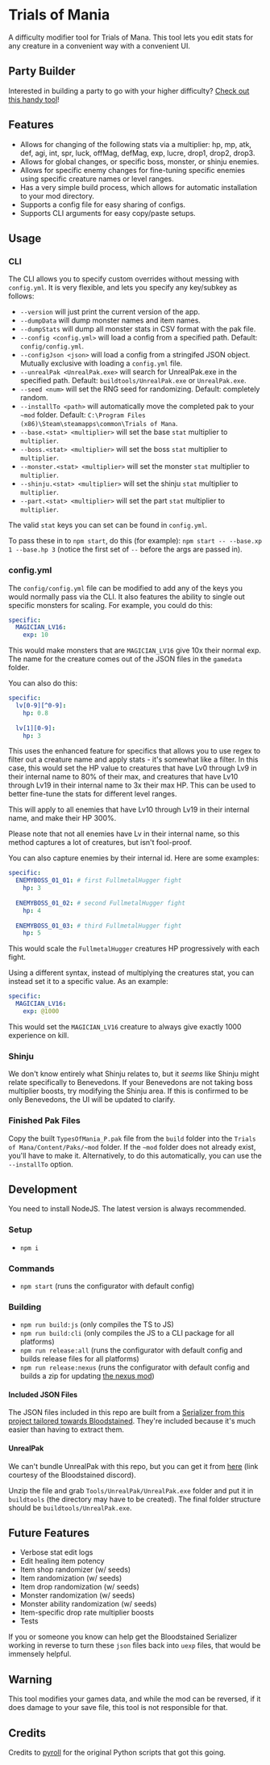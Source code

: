 # Trials of Mania

A difficulty modifier tool for Trials of Mana. This tool lets you edit stats for any creature in a convenient way with a convenient UI.

## Party Builder

Interested in building a party to go with your higher difficulty? [Check out this handy tool](https://trialsofmana.seiyria.com/)!

## Features

* Allows for changing of the following stats via a multiplier: hp, mp, atk, def, agi, int, spr, luck, offMag, defMag, exp, lucre, drop1, drop2, drop3.
* Allows for global changes, or specific boss, monster, or shinju enemies.
* Allows for specific enemy changes for fine-tuning specific enemies using specific creature names or level ranges.
* Has a very simple build process, which allows for automatic installation to your mod directory.
* Supports a config file for easy sharing of configs.
* Supports CLI arguments for easy copy/paste setups.

## Usage

### CLI

The CLI allows you to specify custom overrides without messing with `config.yml`. It is very flexible, and lets you specify any key/subkey as follows:

* `--version` will just print the current version of the app.
* `--dumpData` will dump monster names and item names.
* `--dumpStats` will dump all monster stats in CSV format with the pak file.
* `--config <config.yml>` will load a config from a specified path. Default: `config/config.yml`.
* `--configJson <json>` will load a config from a stringifed JSON object. Mutually exclusive with loading a `config.yml` file.
* `--unrealPak <UnrealPak.exe>` will search for UnrealPak.exe in the specified path. Default: `buildtools/UnrealPak.exe` or `UnrealPak.exe`.
* `--seed <num>` will set the RNG seed for randomizing. Default: completely random.
* `--installTo <path>` will automatically move the completed pak to your `~mod` folder. Default: `C:\Program Files (x86)\Steam\steamapps\common\Trials of Mana`.
* `--base.<stat> <multiplier>` will set the base `stat` multiplier to `multiplier`.
* `--boss.<stat> <multiplier>` will set the boss `stat` multiplier to `multiplier`.
* `--monster.<stat> <multiplier>` will set the monster `stat` multiplier to `multiplier`.
* `--shinju.<stat> <multiplier>` will set the shinju `stat` multiplier to `multiplier`.
* `--part.<stat> <multiplier>` will set the part `stat` multiplier to `multiplier`.

The valid `stat` keys you can set can be found in `config.yml`.

To pass these in to `npm start`, do this (for example): `npm start -- --base.xp 1 --base.hp 3` (notice the first set of `--` before the args are passed in).

### config.yml

The `config/config.yml` file can be modified to add any of the keys you would normally pass via the CLI. It also features the ability to single out specific monsters for scaling. For example, you could do this:

```yml
specific:
  MAGICIAN_LV16:
    exp: 10
```

This would make monsters that are `MAGICIAN_LV16` give 10x their normal exp. The name for the creature comes out of the JSON files in the `gamedata` folder.

You can also do this:

```yml
specific:
  lv[0-9][^0-9]:
    hp: 0.8
  
  lv[1][0-9]:
    hp: 3
```

This uses the enhanced feature for specifics that allows you to use regex to filter out a creature name and apply stats - it's somewhat like a filter. In this case, this would set the HP value to creatures that have Lv0 through Lv9 in their internal name to 80% of their max, and creatures that have Lv10 through Lv19 in their internal name to 3x their max HP. This can be used to better fine-tune the stats for different level ranges.

This will apply to all enemies that have Lv10 through Lv19 in their internal name, and make their HP 300%.

Please note that not all enemies have Lv in their internal name, so this method captures a lot of creatures, but isn't fool-proof.

You can also capture enemies by their internal id. Here are some examples:

```yml
specific:
  ENEMYBOSS_01_01: # first FullmetalHugger fight
    hp: 3
  
  ENEMYBOSS_01_02: # second FullmetalHugger fight
    hp: 4
  
  ENEMYBOSS_01_03: # third FullmetalHugger fight
    hp: 5
```

This would scale the `FullmetalHugger` creatures HP progressively with each fight.

Using a different syntax, instead of multiplying the creatures stat, you can instead set it to a specific value. As an example:

```yml
specific:
  MAGICIAN_LV16:
    exp: @1000
```

This would set the `MAGICIAN_LV16` creature to always give exactly 1000 experience on kill.

### Shinju

We don't know entirely what Shinju relates to, but it _seems_ like Shinju might relate specifically to Benevedons. If your Benevedons are not taking boss multiplier boosts, try modifying the Shinju area. If this is confirmed to be only Benevedons, the UI will be updated to clarify.

### Finished Pak Files

Copy the built `TypesOfMania_P.pak` file from the `build` folder into the `Trials of Mana/Content/Paks/~mod` folder. If the `~mod` folder does not already exist, you'll have to make it. Alternatively, to do this automatically, you can use the `--installTo` option.

## Development

You need to install NodeJS. The latest version is always recommended.

### Setup

* `npm i`

### Commands

* `npm start` (runs the configurator with default config)

### Building

* `npm run build:js` (only compiles the TS to JS)
* `npm run build:cli` (only compiles the JS to a CLI package for all platforms)
* `npm run release:all` (runs the configurator with default config and builds release files for all platforms)
* `npm run release:nexus` (runs the configurator with default config and builds a zip for updating [the nexus mod](https://www.nexusmods.com/trialsofmana/mods/33/))

#### Included JSON Files

The JSON files included in this repo are built from a [Serializer from this project tailored towards Bloodstained](https://github.com/ithinkandicode/bloodstained-tools/tree/master/Serializer). They're included because it's much easier than having to extract them.

#### UnrealPak

We can't bundle UnrealPak with this repo, but you can get it from [here](https://mega.nz/file/BY0gUIqI#rYaUGom59yFDLNGtwai1W_QSeLZDIEd3qFbeApJ5f3Q) (link courtesy of the Bloodstained discord). 

Unzip the file and grab `Tools/UnrealPak/UnrealPak.exe` folder and put it in `buildtools` (the directory may have to be created). The final folder structure should be `buildtools/UnrealPak.exe`.

## Future Features

* Verbose stat edit logs
* Edit healing item potency
* Item shop randomizer (w/ seeds)
* Item randomization (w/ seeds)
* Item drop randomization (w/ seeds)
* Monster randomization (w/ seeds)
* Monster ability randomization (w/ seeds)
* Item-specific drop rate multiplier boosts
* Tests

If you or someone you know can help get the Bloodstained Serializer working in reverse to turn these `json` files back into `uexp` files, that would be immensely helpful.

## Warning

This tool modifies your games data, and while the mod can be reversed, if it does damage to your save file, this tool is not responsible for that.

## Credits

Credits to [pyroll](https://github.com/pyroll/Trials-of-Mania---Difficulty-Mod) for the original Python scripts that got this going.